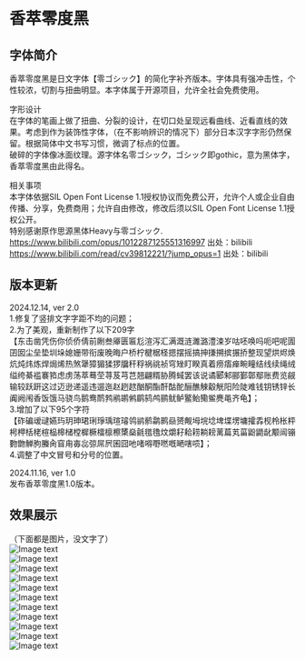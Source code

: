 # 香萃零度黑
## 字体简介
香萃零度黑是日文字体【零ゴシック】的简化字补齐版本。字体具有强冲击性，个性较浓，切割与扭曲明显。本字体属于开源项目，允许全社会免费使用。  

字形设计  
在字体的笔画上做了扭曲、分裂的设计，在切口处呈现远看曲线、近看直线的效果。考虑到作为装饰性字体，（在不影响辨识的情况下）部分日本汉字字形仍然保留。根据简体中文书写习惯，微调了标点的位置。  
破碎的字体像冰面纹理。源字体名零ゴシック，ゴシック即gothic，意为黑体字，香萃零度黑由此得名。  

相关事项  
本字体依据SIL Open Font License 1.1授权协议而免费公开，允许个人或企业自由传播、分享，免费商用；允许自由修改，修改后须以SIL Open Font License 1.1授权公开。  
特别感谢原作思源黑体Heavy与零ゴシック.  
https://www.bilibili.com/opus/1012287125551316997 出处：bilibili  
https://www.bilibili.com/read/cv39812221/?jump_opus=1 出处：bilibili  

## 版本更新
2024.12.14, ver 2.0  
1.修复了竖排文字字距不均的问题；  
2.为了美观，重新制作了以下209字  
【东击凿凭伤你侦侨倩前劂叁厣匮匾尨渲泻汇满溉涟濉潞澧涑岁咕呸唤吗呃吧呢圊囝囡尘垒垫圳垛媳姗带衔废晚晦户桥柠楗椐柽摁摆摇搞抻搛搠摈搌挢整现望烘烬焕炕炖炜炼焊焗烯热煞犟獐猸猱猡牖秆稃祸祧祯穹矬盯睽真着痨痦瘅畹疃结线续绳绒缢绔綦褴褰筘虑虏荡萃蓦茔荨芨芎芑翘翩糈胁腾蜮罢该说谲郾邾郦鄞鄣鄢账费览觎输较跃趼这过迈逊递遥违遛迤赵趔趑酗酮酯酐酤酡酾醮觫觳觥阳险陡难钱钥锈锌长阗阙闱香饭饿马骁鸟鹅鸯鸸鹁鹇鹕鸺鹛鸫鸬鹂鱿鲈鳘鲐鳓鲎麂黾齐龟】；  
3.增加了以下95个字符  
【砟碥叆叇嬿玙玥珅珺琍琤瑀瑄璿鸰鹟鹡鹴鹮赑赟觍坶垸埝埤堞塄墉攉掱枧柃枨枰枵柙栝栳楦榀槔槠樘樨橛檑檩檫橥燊毹氆氇炆爝耔耠耢耥耪蓠萹芄菑鼢鼯龀颙闿镚覅朆觯朐螣肏窅甪毐惢弶屌屄囷囧吔啫嘚嘢嘫嘅嗮嗐唝】；  
4.调整了中文冒号和分号的位置。  

2024.11.16, ver 1.0  
发布香萃零度黑1.0版本。  

## 效果展示  

（下面都是图片，没文字了）  
![Image text](https://github.com/Miiiller/Xiangcui-ZeroHei/blob/main/pictures/1.png)  
![Image text](https://github.com/Miiiller/Xiangcui-ZeroHei/blob/main/pictures/13.png)  
![Image text](https://github.com/Miiiller/Xiangcui-ZeroHei/blob/main/pictures/14.png)  
![Image text](https://github.com/Miiiller/Xiangcui-ZeroHei/blob/main/pictures/4.png)  
![Image text](https://github.com/Miiiller/Xiangcui-ZeroHei/blob/main/pictures/214008.png)  
![Image text](https://github.com/Miiiller/Xiangcui-ZeroHei/blob/main/pictures/6.png)  
![Image text](https://github.com/Miiiller/Xiangcui-ZeroHei/blob/main/pictures/7.png)  
![Image text](https://github.com/Miiiller/Xiangcui-ZeroHei/blob/main/pictures/12.png)  
![Image text](https://github.com/Miiiller/Xiangcui-ZeroHei/blob/main/pictures/5.png)  
![Image text](https://github.com/Miiiller/Xiangcui-ZeroHei/blob/main/pictures/d6.png)  
![Image text](https://github.com/Miiiller/Xiangcui-ZeroHei/blob/main/pictures/fd80.png)  

